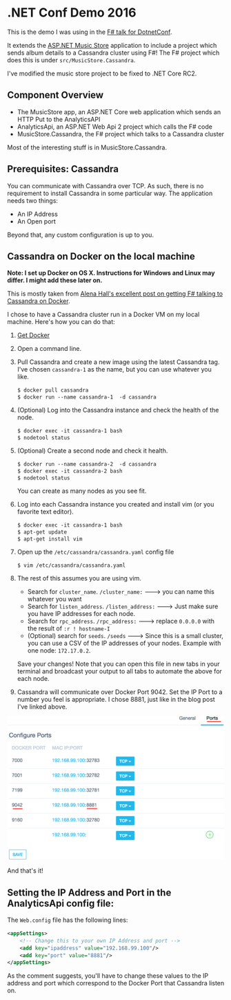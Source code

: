 # .NET Conf Demo 2016

This is the demo I was using in the [F# talk for DotnetConf](https://channel9.msdn.com/events/dotnetConf/2016/F-for-the-Practical-Developer).

It extends the [ASP.NET Music Store](https://github.com/aspnet/musicstore) application to include a project which sends album details to a Cassandra cluster using F#!  The F# project which does this is under `src/MusicStore.Cassandra`.

I've modified the music store project to be fixed to .NET Core RC2.

## Component Overview

- The MusicStore app, an ASP.NET Core web application which sends an HTTP Put to the AnalyticsAPI
- AnalyticsApi, an ASP.NET Web Api 2 project which calls the F# code
- MusicStore.Cassandra, the F# project which talks to a Cassandra cluster

Most of the interesting stuff is in MusicStore.Cassandra.

## Prerequisites: Cassandra

You can communicate with Cassandra over TCP.  As such, there is no requirement to install Cassandra in some particular way.  The application needs two things:

- An IP Address
- An Open port

Beyond that, any custom configuration is up to you.

## Cassandra on Docker on the local machine

**Note: I set up Docker on OS X.  Instructions for Windows and Linux may differ.  I might add these later on.**

This is mostly taken from [Alena Hall's excellent post on getting F# talking to Cassandra on Docker](https://lenadroid.github.io/posts/cassandra-docker-fsharp.html).

I chose to have a Cassandra cluster run in a Docker VM on my local machine.  Here's how you can do that:

1. [Get Docker](https://docs.docker.com/engine/installation/)
2. Open a command line.
3. Pull Cassandra and create a new image using the latest Cassandra tag.  I've chosen `cassandra-1` as the name, but you can use whatever you like.

	```
	$ docker pull cassandra
	$ docker run --name cassandra-1	 -d cassandra
	```

4. (Optional) Log into the Cassandra instance and check the health of the node.

	```
	$ docker exec -it cassandra-1 bash
	$ nodetool status
	```
5. (Optional) Create a second node and check it health.

	```
	$ docker run --name cassandra-2	 -d cassandra
	$ docker exec -it cassandra-2 bash
	$ nodetool status
	```
	
	You can create as many nodes as you see fit.

6. Log into each Cassandra instance you created and install vim (or you favorite text editor).

	```
	$ docker exec -it cassandra-1 bash
	$ apt-get update
	$ apt-get install vim
	```
	
7. Open up the `/etc/cassandra/cassandra.yaml` config file

	```
	$ vim /etc/cassandra/cassandra.yaml
	```
	
8. The rest of this assumes you are using vim.  

	* Search for `cluster_name`.  `/cluster_name:` ---> you can name this whatever you want
	* Search for `listen_address`. `/listen_address:` ---> Just make sure you have IP addresses for each node.
	* Search for `rpc_address`.  `/rpc_address:` ---> replace `0.0.0.0` with the result of `:r ! hostname-I`
	* (Optional) search for `seeds`. `/seeds` ---> Since this is a small cluster, you can use a CSV of the IP addresses of your nodes.  Example with one node: `172.17.0.2`.
	
	Save your changes!  Note that you can open this file in new tabs in your terminal and broadcast your output to all tabs to automate the above for each node.
	
9. Cassandra will communicate over Docker Port 9042.  Set the IP Port to a number you feel is appropriate.  I chose 8881, just like in the blog post I've linked above.

![](mac-kinematic-config.png)
	
	
And that's it!

## Setting the IP Address and Port in the AnalyticsApi config file:

The `Web.config` file has the following lines:

```xml
<appSettings>
	<!-- Change this to your own IP Address and port -->
    <add key="ipaddress" value="192.168.99.100"/>
    <add key="port" value="8881"/>
</appSettings>
```

As the comment suggests, you'll have to change these values to the IP address and port which correspond to the Docker Port that Cassandra listen on.

